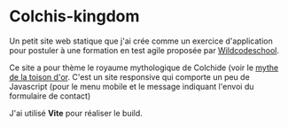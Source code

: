 <!-- # Colchis-kingdom

A simple HTML/CSS static website I create as an exercice to apply to a [Wildcodeschool](https://www.wildcodeschool.com/) course on agile testing and test automation.
It's a responsive website and there is an JS alert to indicate that the contact form message has been send when the user clicks on the submit button.
This project uses GULP for all the build tasks (SCSS transformation,assets minification and creation of a clean URLs structure).

## TODO

Add an animation when the responsive menu appears on small screens, maybe create an english translated version of the website in a subfolder
-->

# Colchis-kingdom

Un petit site web statique que j'ai crée comme un exercice d'application pour postuler à une formation en test agile proposée par [Wildcodeschool](https://www.wildcodeschool.com/).

Ce site a pour thème le royaume mythologique de Colchide (voir le [mythe de la toison d'or](https://fr.wikipedia.org/wiki/Toison_d%27or). C'est un site responsive qui comporte un peu de Javascript (pour le menu mobile et le message indiquant l'envoi du formulaire de contact)

J'ai utilisé **Vite** pour réaliser le build.

